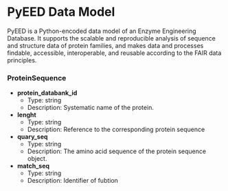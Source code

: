 # PyEED Data Model

PyEED is a Python-encoded data model of an Enzyme Engineering Database. It supports the scalable and reproducible analysis of sequence and structure data of protein families, and makes data and processes findable, accessible, interoperable, and reusable according to the FAIR data principles.

### ProteinSequence
- __protein_databank_id__
  - Type: string
  - Description: Systematic name of the protein.
- __lenght__
  - Type: string
  - Description: Reference to the corresponding protein sequence 
- __quary_seq__
  - Type: string
  - Description: The amino acid sequence of the protein sequence object.
- __match_seq__
  - Type: string
  - Description: Identifier of fubtion


